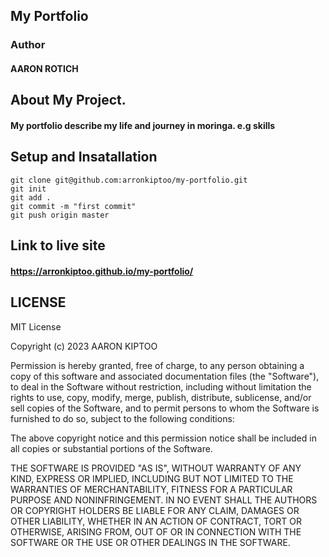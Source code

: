 ## My Portfolio

### Author 

#### AARON ROTICH

## About My  Project.

#### My portfolio describe my life and journey in moringa. e.g skills

## Setup and Insatallation
````
git clone git@github.com:arronkiptoo/my-portfolio.git
git init
git add .
git commit -m "first commit"
git push origin master
````
## Link to live site
#### https://arronkiptoo.github.io/my-portfolio/

## LICENSE
MIT License

Copyright (c) 2023 AARON KIPTOO

Permission is hereby granted, free of charge, to any person obtaining a copy
of this software and associated documentation files (the "Software"), to deal
in the Software without restriction, including without limitation the rights
to use, copy, modify, merge, publish, distribute, sublicense, and/or sell
copies of the Software, and to permit persons to whom the Software is
furnished to do so, subject to the following conditions:

The above copyright notice and this permission notice shall be included in all
copies or substantial portions of the Software.

THE SOFTWARE IS PROVIDED "AS IS", WITHOUT WARRANTY OF ANY KIND, EXPRESS OR
IMPLIED, INCLUDING BUT NOT LIMITED TO THE WARRANTIES OF MERCHANTABILITY,
FITNESS FOR A PARTICULAR PURPOSE AND NONINFRINGEMENT. IN NO EVENT SHALL THE
AUTHORS OR COPYRIGHT HOLDERS BE LIABLE FOR ANY CLAIM, DAMAGES OR OTHER
LIABILITY, WHETHER IN AN ACTION OF CONTRACT, TORT OR OTHERWISE, ARISING FROM,
OUT OF OR IN CONNECTION WITH THE SOFTWARE OR THE USE OR OTHER DEALINGS IN THE
SOFTWARE.